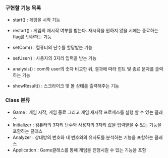 ### 구현할 기능 목록
- start() : 게임을 시작 기능
- restart() : 게임의 재시작 여부를 받는다. 재시작을 원하지 않을 시에는 종료하는 flag를 반환하는 기능

- setCom()  : 컴퓨터의 난수를 할당받는 기능
- setUser() : 사용자의 3자리 입력을 받는 기능

- analysis() : com와 user의 숫자 비교한 뒤, 결과에 따라 힌트 및 종료 문자를 출력하는 기능
- showResult() : 스크라이크 및 볼 상태를 출력해주는 기능

### Class 분류
- Game : 게임 시작, 게임 종료 그리고 게임 재시작 프로세스를 실행 할 수 있는 클래스
- Initializer : 컴퓨터의 3자리 난수와 사용자의 3자리 값을 입력받을 수 있는 기능을 포함하는 클래스
- Analyzer : 상대방의 번호와 내 번호와의 유사도를 분석하는 기능을 포함하는 클래스
- Application : Game클래스를 통해 게임을 진행시킬 수 있는 기능을 포함
